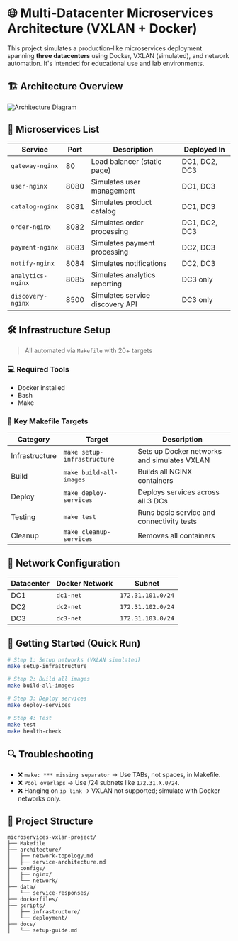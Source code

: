 # 🌐 Multi-Datacenter Microservices Architecture (VXLAN + Docker)

This project simulates a production-like microservices deployment spanning **three datacenters** using Docker, VXLAN (simulated), and network automation. It's intended for educational use and lab environments.

## 🏗️ Architecture Overview

![Architecture Diagram](A_diagram_titled_"Multi-Datacenter_Microservices_A.png")

## 🔧 Microservices List

| Service            | Port | Description                      | Deployed In         |
|--------------------|------|----------------------------------|----------------------|
| `gateway-nginx`    | 80   | Load balancer (static page)      | DC1, DC2, DC3        |
| `user-nginx`       | 8080 | Simulates user management        | DC1, DC3             |
| `catalog-nginx`    | 8081 | Simulates product catalog        | DC1, DC3             |
| `order-nginx`      | 8082 | Simulates order processing       | DC1, DC2, DC3        |
| `payment-nginx`    | 8083 | Simulates payment processing     | DC2, DC3             |
| `notify-nginx`     | 8084 | Simulates notifications          | DC2, DC3             |
| `analytics-nginx`  | 8085 | Simulates analytics reporting    | DC3 only             |
| `discovery-nginx`  | 8500 | Simulates service discovery API  | DC3 only             |

## 🛠️ Infrastructure Setup

> All automated via `Makefile` with 20+ targets

### 💻 Required Tools

- Docker installed
- Bash
- Make

### 🔁 Key Makefile Targets

| Category           | Target                        | Description                                   |
|--------------------|-------------------------------|-----------------------------------------------|
| Infrastructure     | `make setup-infrastructure`   | Sets up Docker networks and simulates VXLAN   |
| Build              | `make build-all-images`       | Builds all NGINX containers                   |
| Deploy             | `make deploy-services`        | Deploys services across all 3 DCs             |
| Testing            | `make test`                   | Runs basic service and connectivity tests     |
| Cleanup            | `make cleanup-services`       | Removes all containers                        |

## 📡 Network Configuration

| Datacenter | Docker Network | Subnet            |
|------------|----------------|-------------------|
| DC1        | `dc1-net`      | `172.31.101.0/24` |
| DC2        | `dc2-net`      | `172.31.102.0/24` |
| DC3        | `dc3-net`      | `172.31.103.0/24` |

## 🚀 Getting Started (Quick Run)

```bash
# Step 1: Setup networks (VXLAN simulated)
make setup-infrastructure

# Step 2: Build all images
make build-all-images

# Step 3: Deploy services
make deploy-services

# Step 4: Test
make test
make health-check
```

## 🔍 Troubleshooting

- ❌ `make: *** missing separator` → Use TABs, not spaces, in Makefile.
- ❌ `Pool overlaps` → Use /24 subnets like `172.31.X.0/24`.
- ❌ Hanging on `ip link` → VXLAN not supported; simulate with Docker networks only.

## 📂 Project Structure

```
microservices-vxlan-project/
├── Makefile
├── architecture/
│   ├── network-topology.md
│   ├── service-architecture.md
├── configs/
│   ├── nginx/
│   └── network/
├── data/
│   └── service-responses/
├── dockerfiles/
├── scripts/
│   ├── infrastructure/
│   └── deployment/
├── docs/
│   └── setup-guide.md
```


